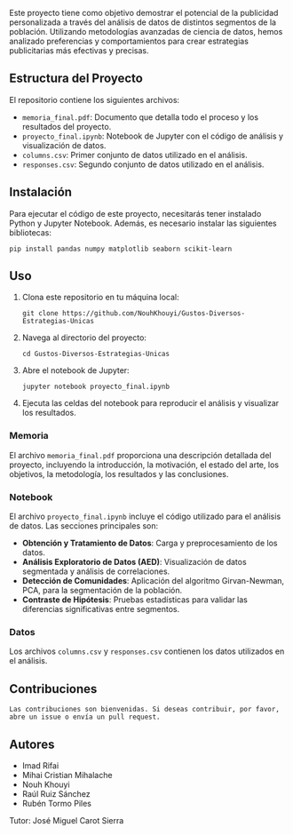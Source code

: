 Este proyecto tiene como objetivo demostrar el potencial de la publicidad personalizada a través del análisis de datos de distintos segmentos de la población.
Utilizando metodologías avanzadas de ciencia de datos, hemos analizado preferencias y comportamientos para crear estrategias publicitarias más efectivas y precisas.

## Estructura del Proyecto

El repositorio contiene los siguientes archivos:

- `memoria_final.pdf`: Documento que detalla todo el proceso y los resultados del proyecto.
- `proyecto_final.ipynb`: Notebook de Jupyter con el código de análisis y visualización de datos.
- `columns.csv`: Primer conjunto de datos utilizado en el análisis.
- `responses.csv`: Segundo conjunto de datos utilizado en el análisis.

## Instalación

Para ejecutar el código de este proyecto, necesitarás tener instalado Python y Jupyter Notebook. Además, es necesario instalar las siguientes bibliotecas:
  ```
 pip install pandas numpy matplotlib seaborn scikit-learn
  ```

## Uso

1. Clona este repositorio en tu máquina local:
    ```
    git clone https://github.com/NouhKhouyi/Gustos-Diversos-Estrategias-Unicas
    ```
2. Navega al directorio del proyecto:
    ```
    cd Gustos-Diversos-Estrategias-Unicas
    ```
3. Abre el notebook de Jupyter:
    ```
    jupyter notebook proyecto_final.ipynb
    ```
4. Ejecuta las celdas del notebook para reproducir el análisis y visualizar los resultados.

### Memoria

El archivo `memoria_final.pdf` proporciona una descripción detallada del proyecto, incluyendo la introducción, la motivación, el estado del arte, los objetivos, la metodología, los resultados y las conclusiones.

### Notebook

El archivo `proyecto_final.ipynb` incluye el código utilizado para el análisis de datos. Las secciones principales son:

- **Obtención y Tratamiento de Datos**: Carga y preprocesamiento de los datos.
- **Análisis Exploratorio de Datos (AED)**: Visualización de datos segmentada y análisis de correlaciones.
- **Detección de Comunidades**: Aplicación del algoritmo Girvan-Newman, PCA, para la segmentación de la población.
- **Contraste de Hipótesis**: Pruebas estadísticas para validar las diferencias significativas entre segmentos.

### Datos

Los archivos `columns.csv` y `responses.csv` contienen los datos utilizados en el análisis.

## Contribuciones
  ```
  Las contribuciones son bienvenidas. Si deseas contribuir, por favor, abre un issue o envía un pull request.
  ```
## Autores

- Imad Rifai
- Mihai Cristian Mihalache
- Nouh Khouyi
- Raúl Ruiz Sánchez
- Rubén Tormo Piles

Tutor: José Miguel Carot Sierra
